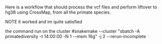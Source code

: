 Here is a workflow that should process the vcf files and perform liftover to hg38 using CrossMap, from all the primate species.

NOTE it worked and im quite satisfied

the command run on the cluster 
#snakemake --cluster "sbatch -A primatediversity -t 14:00:00 -N 1 --mem 16g" -j 2 --rerun-incomplete